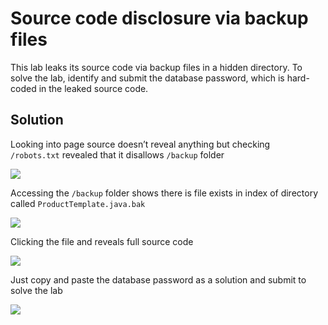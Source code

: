 # Source code disclosure via backup files

  

This lab leaks its source code via backup files in a hidden directory. To solve the lab, identify and submit the database password, which is hard-coded in the leaked source code.

  

## Solution

  

Looking into page source doesn’t reveal anything but checking `/robots.txt` revealed that it disallows `/backup` folder

  

![](../Files/image%208.png)  

  

Accessing the `/backup` folder shows there is file exists in index of directory called `ProductTemplate.java.bak`⁠ 

  

![](../Files/image%209.png)  

  

  

Clicking the file and reveals full source code

  

![](../Files/image%2010.png)  

  

Just copy and paste the database password as a solution and submit to solve the lab 

  

![](../Files/image%2011.png)